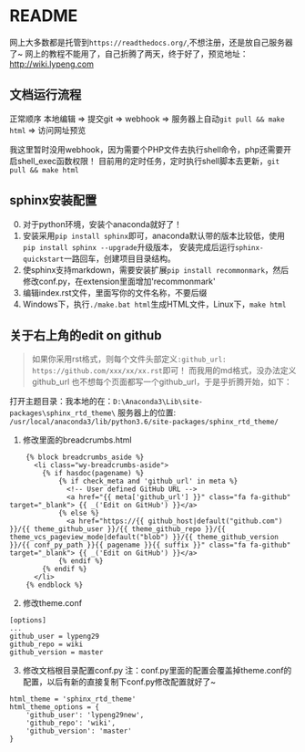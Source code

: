 # README

网上大多数都是托管到`https://readthedocs.org/`,不想注册，还是放自己服务器了~
网上的教程不能用了，自己折腾了两天，终于好了，预览地址：http://wiki.lypeng.com

## 文档运行流程

正常顺序
本地编辑 => 提交git => webhook => 服务器上自动`git pull && make html` => 访问网址预览

我这里暂时没用webhook，因为需要个PHP文件去执行shell命令，php还需要开启shell_exec函数权限！
目前用的定时任务，定时执行shell脚本去更新，`git pull && make html`

## sphinx安装配置
0. 对于python环境，安装个anaconda就好了！
1. 安装采用`pip install sphinx`即可，anaconda默认带的版本比较低，使用`pip install sphinx --upgrade`升级版本， 安装完成后运行`sphinx-quickstart`一路回车，创建项目目录结构。
2. 使sphinx支持markdown，需要安装扩展`pip install recommonmark`，然后修改conf.py，在extension里面增加'recommonmark'
3. 编辑index.rst文件，里面写你的文件名称，不要后缀
4. Windows下，执行`./make.bat html`生成HTML文件，Linux下，`make html`

## 关于右上角的edit on github

> 如果你采用rst格式，则每个文件头部定义`:github_url: https://github.com/xxx/xx/xx.rst`即可！
> 而我用的md格式，没办法定义github_url 也不想每个页面都写一个github_url，于是乎折腾开始，如下：

打开主题目录：我本地的在：`D:\Anaconda3\Lib\site-packages\sphinx_rtd_theme\`
服务器上的位置: `/usr/local/anaconda3/lib/python3.6/site-packages/sphinx_rtd_theme/`

1. 修改里面的breadcrumbs.html
```
    {% block breadcrumbs_aside %}
      <li class="wy-breadcrumbs-aside">
        {% if hasdoc(pagename) %}
            {% if check_meta and 'github_url' in meta %}
              <!-- User defined GitHub URL -->
              <a href="{{ meta['github_url'] }}" class="fa fa-github" target="_blank"> {{ _('Edit on GitHub') }}</a>
            {% else %}
              <a href="https://{{ github_host|default("github.com") }}/{{ theme_github_user }}/{{ theme_github_repo }}/{{ theme_vcs_pageview_mode|default("blob") }}/{{ theme_github_version }}/{{ conf_py_path }}{{ pagename }}{{ suffix }}" class="fa fa-github" target="_blank"> {{ _('Edit on GitHub') }}</a>
            {% endif %}
        {% endif %}
      </li>
    {% endblock %}
```

2. 修改theme.conf
```
[options]
...
github_user = lypeng29
github_repo = wiki
github_version = master
```

3. 修改文档根目录配置conf.py
注：conf.py里面的配置会覆盖掉theme.conf的配置，以后有新的直接复制下conf.py修改配置就好了~
```
html_theme = 'sphinx_rtd_theme'
html_theme_options = {
	'github_user': 'lypeng29new',
	'github_repo': 'wiki',
	'github_version': 'master'
}
```